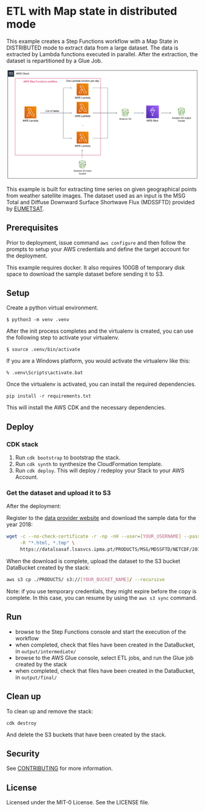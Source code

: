 # ETL with Map state in distributed mode

This example creates a Step Functions workflow with a Map State in
DISTRIBUTED mode to extract data from a large dataset. The data is
extracted by Lambda functions executed in parallel. After the extraction,
the dataset is repartitioned by a Glue Job.

![architecture](img/architecture.png)

This example is built for extracting time series on given geographical
points from weather satellite images. The dataset used as an input is the
MSG Total and Diffuse Downward Surface Shortwave Flux (MDSSFTD) provided by
[EUMETSAT](https://www.eumetsat.int/).

## Prerequisites

Prior to deployment, issue command `aws configure` and then follow the
prompts to setup your AWS credentials and define the target account for the
deployment.

This example requires docker. It also requires 100GB of temporary disk space
to download the sample dataset before sending it to S3.

## Setup

Create a python virtual environment.

```
$ python3 -m venv .venv
```

After the init process completes and the virtualenv is created, you can use the following
step to activate your virtualenv.

```
$ source .venv/bin/activate
```

If you are a Windows platform, you would activate the virtualenv like this:

```
% .venv\Scripts\activate.bat
```

Once the virtualenv is activated, you can install the required dependencies.

```
pip install -r requirements.txt
```

This will install the AWS CDK and the necessary dependencies.

## Deploy

### CDK stack

1. Run `cdk bootstrap` to bootstrap the stack.
2. Run `cdk synth` to synthesize the CloudFormation template.
3. Run `cdk deploy`. This will deploy / redeploy your Stack to your AWS Account.

### Get the dataset and upload it to S3

After the deployment:

Register to the [data provider website](https://datalsasaf.lsasvcs.ipma.pt/) and download the sample data for the year 2018:

``` bash
wget -c --no-check-certificate -r -np -nH --user=[YOUR_USERNAME] --password=[YOUR_PASSWORD] \
     -R "*.html, *.tmp" \
     https://datalsasaf.lsasvcs.ipma.pt/PRODUCTS/MSG/MDSSFTD/NETCDF/2018/
```

When the download is complete, upload the dataset to the S3 bucket DataBucket created by the stack:

``` bash
aws s3 cp ./PRODUCTS/ s3://[YOUR_BUCKET_NAME]/ --recursive
```

Note: if you use temporary credentials, they might expire before the copy is complete. In this case, you can resume by using the `aws s3 sync` command.

## Run

* browse to the Step Functions console and start the execution of the workflow
* when completed, check that files have been created in the DataBucket, in `output/intermediate/`
* browse to the AWS Glue console,  select ETL jobs, and run the Glue job created by the stack
* when completed, check that files have been created in the DataBucket, in `output/final/`

## Clean up

To clean up and remove the stack:

```
cdk destroy
```

And delete the S3 buckets that have been created by the stack.

## Security

See [CONTRIBUTING](CONTRIBUTING.md#security-issue-notifications) for more information.

## License

Licensed under the MIT-0 License. See the LICENSE file.
